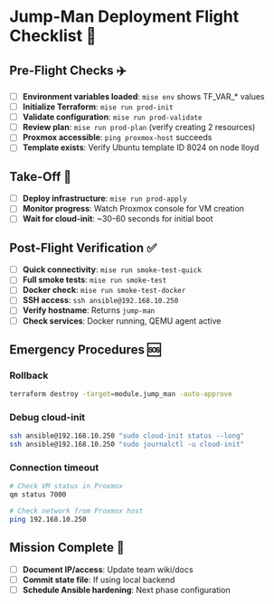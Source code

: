 # Jump-Man Deployment Flight Checklist 🚀

## Pre-Flight Checks ✈️

- [ ] **Environment variables loaded**: `mise env` shows TF_VAR_* values
- [ ] **Initialize Terraform**: `mise run prod-init`
- [ ] **Validate configuration**: `mise run prod-validate`
- [ ] **Review plan**: `mise run prod-plan` (verify creating 2 resources)
- [ ] **Proxmox accessible**: `ping proxmox-host` succeeds
- [ ] **Template exists**: Verify Ubuntu template ID 8024 on node lloyd

## Take-Off 🛫

- [ ] **Deploy infrastructure**: `mise run prod-apply`
- [ ] **Monitor progress**: Watch Proxmox console for VM creation
- [ ] **Wait for cloud-init**: ~30-60 seconds for initial boot

## Post-Flight Verification ✅

- [ ] **Quick connectivity**: `mise run smoke-test-quick`
- [ ] **Full smoke tests**: `mise run smoke-test`
- [ ] **Docker check**: `mise run smoke-test-docker`
- [ ] **SSH access**: `ssh ansible@192.168.10.250`
- [ ] **Verify hostname**: Returns `jump-man`
- [ ] **Check services**: Docker running, QEMU agent active

## Emergency Procedures 🆘

### Rollback

```bash
terraform destroy -target=module.jump_man -auto-approve
```

### Debug cloud-init

```bash
ssh ansible@192.168.10.250 "sudo cloud-init status --long"
ssh ansible@192.168.10.250 "sudo journalctl -u cloud-init"
```

### Connection timeout

```bash
# Check VM status in Proxmox
qm status 7000

# Check network from Proxmox host
ping 192.168.10.250
```

## Mission Complete 🎯

- [ ] **Document IP/access**: Update team wiki/docs
- [ ] **Commit state file**: If using local backend
- [ ] **Schedule Ansible hardening**: Next phase configuration
